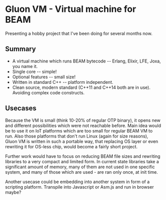 # Gluon VM - Virtual machine for BEAM

Presenting a hobby project that I've been doing for several months now.

## Summary

*  A virtual machine which runs BEAM bytecode -- Erlang, Elixir, LFE, Joxa, you name it.
*  Single core -- simple!
*  Optional features -- small size!
*  Written in standard C++ -- platform independent.
*  Clean source, modern standard (C++11 and C++14 both are in use). Avoiding complex code constructs.

## Usecases

Because the VM is small (think 10-20% of regular OTP binary), it opens new and different possibilities which were not reachable before. Main idea would be to use it on IoT platforms which are too small for regular BEAM VM to run. Also those platforms that don't run Linux (again for size reasons), Gluon VM is written in such a portable way, that replacing OS layer or even rewriting it for OS-less chip, would become a fairly short project.

Further work would have to focus on reducing BEAM file sizes and rewriting libraries to a very compact and limited form. In current state libraries take a significant amount of memory, many of them are not used in one specific system, and many of those which are used - are ran only once, at init time.

Another usecase could be embedding into another system in form of a scripting platform. Transpile into Javascript or Asm.js and run in browser maybe?
